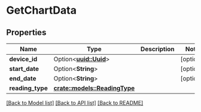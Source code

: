 # GetChartData

## Properties

Name | Type | Description | Notes
------------ | ------------- | ------------- | -------------
**device_id** | Option<[**uuid::Uuid**](uuid::Uuid.md)> |  | [optional]
**start_date** | Option<**String**> |  | [optional]
**end_date** | Option<**String**> |  | [optional]
**reading_type** | [**crate::models::ReadingType**](ReadingType.md) |  | 

[[Back to Model list]](../README.md#documentation-for-models) [[Back to API list]](../README.md#documentation-for-api-endpoints) [[Back to README]](../README.md)


